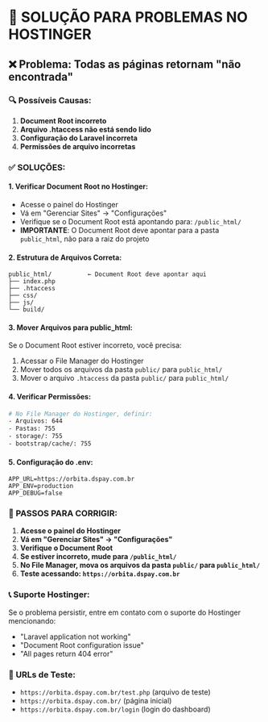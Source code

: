 # 🔧 SOLUÇÃO PARA PROBLEMAS NO HOSTINGER

## ❌ Problema: Todas as páginas retornam "não encontrada"

### 🔍 Possíveis Causas:

1. **Document Root incorreto**
2. **Arquivo .htaccess não está sendo lido**
3. **Configuração do Laravel incorreta**
4. **Permissões de arquivo incorretas**

### ✅ SOLUÇÕES:

#### 1. Verificar Document Root no Hostinger:
- Acesse o painel do Hostinger
- Vá em "Gerenciar Sites" → "Configurações"
- Verifique se o Document Root está apontando para: `/public_html/`
- **IMPORTANTE**: O Document Root deve apontar para a pasta `public_html`, não para a raiz do projeto

#### 2. Estrutura de Arquivos Correta:
```
public_html/          ← Document Root deve apontar aqui
├── index.php
├── .htaccess
├── css/
├── js/
└── build/
```

#### 3. Mover Arquivos para public_html:
Se o Document Root estiver incorreto, você precisa:
1. Acessar o File Manager do Hostinger
2. Mover todos os arquivos da pasta `public/` para `public_html/`
3. Mover o arquivo `.htaccess` da pasta `public/` para `public_html/`

#### 4. Verificar Permissões:
```bash
# No File Manager do Hostinger, definir:
- Arquivos: 644
- Pastas: 755
- storage/: 755
- bootstrap/cache/: 755
```

#### 5. Configuração do .env:
```env
APP_URL=https://orbita.dspay.com.br
APP_ENV=production
APP_DEBUG=false
```

### 🚀 PASSOS PARA CORRIGIR:

1. **Acesse o painel do Hostinger**
2. **Vá em "Gerenciar Sites" → "Configurações"**
3. **Verifique o Document Root**
4. **Se estiver incorreto, mude para `/public_html/`**
5. **No File Manager, mova os arquivos da pasta `public/` para `public_html/`**
6. **Teste acessando: `https://orbita.dspay.com.br`**

### 📞 Suporte Hostinger:
Se o problema persistir, entre em contato com o suporte do Hostinger mencionando:
- "Laravel application not working"
- "Document Root configuration issue"
- "All pages return 404 error"

### 🔗 URLs de Teste:
- `https://orbita.dspay.com.br/test.php` (arquivo de teste)
- `https://orbita.dspay.com.br/` (página inicial)
- `https://orbita.dspay.com.br/login` (login do dashboard)




